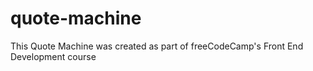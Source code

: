 # quote-machine

This Quote Machine was created as part of freeCodeCamp's Front End Development course
